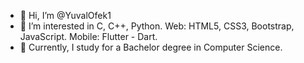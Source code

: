 - 👋 Hi, I’m @YuvalOfek1
- 👀 I’m interested in C, C++, Python. Web: HTML5, CSS3, Bootstrap, JavaScript. Mobile: Flutter -  Dart.
- 🌱 Currently, I study for a Bachelor degree in Computer Science.
